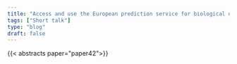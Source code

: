 ```yaml
---
title: "Access and use the European prediction service for biological data"
tags: ["Short talk"]
type: "blog"
draft: false
---
```


{{< abstracts paper="paper42">}}


